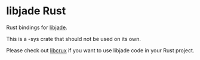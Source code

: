 # libjade Rust

Rust bindings for [libjade].

This is a -sys crate that should not be used on its own.

Please check out [libcrux] if you want to use libjade code in your Rust project.

[libjade]: https://github.com/formosa-crypto/libjade
[libcrux]: https://crates.io/crates/libcrux
